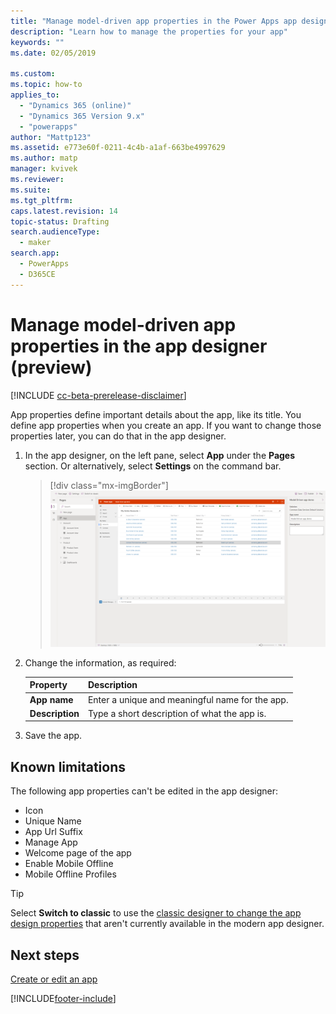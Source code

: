 ```yaml
---
title: "Manage model-driven app properties in the Power Apps app designer | MicrosoftDocs"
description: "Learn how to manage the properties for your app"
keywords: ""
ms.date: 02/05/2019

ms.custom: 
ms.topic: how-to
applies_to:
  - "Dynamics 365 (online)"
  - "Dynamics 365 Version 9.x"
  - "powerapps"
author: "Mattp123"
ms.assetid: e773e60f-0211-4c4b-a1af-663be4997629
ms.author: matp
manager: kvivek
ms.reviewer: 
ms.suite: 
ms.tgt_pltfrm: 
caps.latest.revision: 14
topic-status: Drafting
search.audienceType: 
  - maker
search.app: 
  - PowerApps
  - D365CE
---
```


# Manage model-driven app properties in the app designer (preview)

[!INCLUDE [cc-beta-prerelease-disclaimer](../../includes/cc-beta-prerelease-disclaimer.md)]

App properties define important details about the app, like its title. You define app properties when you create an app. If you want to change those properties later, you can do that in the app designer.  
  
1. In the app designer, on the left pane, select **App** under the **Pages** section. Or alternatively, select **Settings** on the command bar.

    > [!div class="mx-imgBorder"]
    > ![App designer Properties pane](media/model-driven-app-properties.png "App designer Properties pane")  
  
2. Change the information, as required:

    |Property|Description|  
    |--------------|-----------------|
    |**App name**|Enter a unique and meaningful name for the app.|  
    |**Description**|Type a short description of what the app is.|  

3. Save the app.  

## Known limitations

The following app properties can't be edited in the app designer:

- Icon
- Unique Name
- App Url Suffix
- Manage App
- Welcome page of the app
- Enable Mobile Offline
- Mobile Offline Profiles

> [!TIP]
> Select **Switch to classic** to use the [classic designer to change the app design properties](manage-app-properties.md) that aren't currently available in the modern app designer.
  
## Next steps

[Create or edit an app](create-edit-app.md)

[!INCLUDE[footer-include](../../includes/footer-banner.md)]
